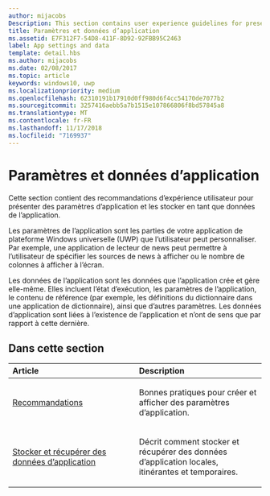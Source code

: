 ```yaml
---
author: mijacobs
Description: This section contains user experience guidelines for presenting app settings and storing those settings as app data.
title: Paramètres et données d’application
ms.assetid: E7F312F7-54D8-411F-8D92-92FBB95C2463
label: App settings and data
template: detail.hbs
ms.author: mijacobs
ms.date: 02/08/2017
ms.topic: article
keywords: windows10, uwp
ms.localizationpriority: medium
ms.openlocfilehash: 62310191b17910d0ff980d6f4cc54170de7077b2
ms.sourcegitcommit: 3257416aebb5a7b1515e107866806f8bd57845a8
ms.translationtype: MT
ms.contentlocale: fr-FR
ms.lasthandoff: 11/17/2018
ms.locfileid: "7169937"
---
```

# <a name="app-settings-and-data"></a>Paramètres et données d’application




Cette section contient des recommandations d’expérience utilisateur pour présenter des paramètres d’application et les stocker en tant que données de l’application.

Les paramètres de l’application sont les parties de votre application de plateforme Windows universelle (UWP) que l’utilisateur peut personnaliser. Par exemple, une application de lecteur de news peut permettre à l’utilisateur de spécifier les sources de news à afficher ou le nombre de colonnes à afficher à l’écran.

Les données de l’application sont les données que l’application crée et gère elle-même. Elles incluent l’état d’exécution, les paramètres de l’application, le contenu de référence (par exemple, les définitions du dictionnaire dans une application de dictionnaire), ainsi que d’autres paramètres. Les données d’application sont liées à l’existence de l’application et n’ont de sens que par rapport à cette dernière.
## <a name="in-this-section"></a>Dans cette section
<table>
<colgroup>
<col width="50%" />
<col width="50%" />
</colgroup>
<thead>
<tr class="header">
<th align="left">Article</th>
<th align="left">Description</th>
</tr>
</thead>
<tbody>
<tr class="odd">
<td align="left"><p><a href="guidelines-for-app-settings.md">Recommandations</a></p></td>
<td align="left"><p>Bonnes pratiques pour créer et afficher des paramètres d’application.</p></td>
</tr>
<tr class="even">
<td align="left"><p><a href="store-and-retrieve-app-data.md">Stocker et récupérer des données d’application</a></p></td>
<td align="left"><p>Décrit comment stocker et récupérer des données d’application locales, itinérantes et temporaires.</p></td>
</tr>
</tbody>
</table>



